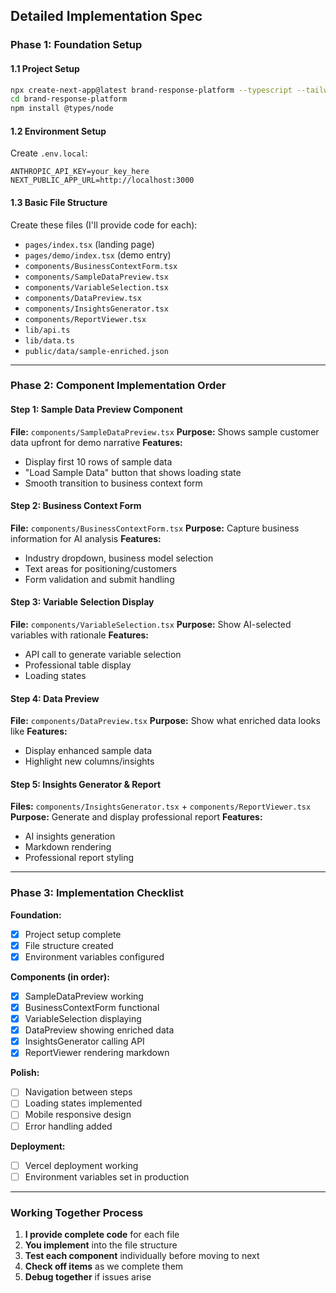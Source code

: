 ## **Detailed Implementation Spec**

### **Phase 1: Foundation Setup**

#### **1.1 Project Setup**

```bash
npx create-next-app@latest brand-response-platform --typescript --tailwind --eslint
cd brand-response-platform
npm install @types/node
```

#### **1.2 Environment Setup**

Create `.env.local`:

```
ANTHROPIC_API_KEY=your_key_here
NEXT_PUBLIC_APP_URL=http://localhost:3000
```

#### **1.3 Basic File Structure**

Create these files (I'll provide code for each):

- `pages/index.tsx` (landing page)
- `pages/demo/index.tsx` (demo entry)
- `components/BusinessContextForm.tsx`
- `components/SampleDataPreview.tsx`
- `components/VariableSelection.tsx`
- `components/DataPreview.tsx`
- `components/InsightsGenerator.tsx`
- `components/ReportViewer.tsx`
- `lib/api.ts`
- `lib/data.ts`
- `public/data/sample-enriched.json`

---

### **Phase 2: Component Implementation Order**

#### **Step 1: Sample Data Preview Component**

**File:** `components/SampleDataPreview.tsx` **Purpose:** Shows sample customer data upfront for demo narrative **Features:**

- Display first 10 rows of sample data
- "Load Sample Data" button that shows loading state
- Smooth transition to business context form

#### **Step 2: Business Context Form**

**File:** `components/BusinessContextForm.tsx` **Purpose:** Capture business information for AI analysis **Features:**

- Industry dropdown, business model selection
- Text areas for positioning/customers
- Form validation and submit handling

#### **Step 3: Variable Selection Display**

**File:** `components/VariableSelection.tsx` **Purpose:** Show AI-selected variables with rationale **Features:**

- API call to generate variable selection
- Professional table display
- Loading states

#### **Step 4: Data Preview**

**File:** `components/DataPreview.tsx` **Purpose:** Show what enriched data looks like **Features:**

- Display enhanced sample data
- Highlight new columns/insights

#### **Step 5: Insights Generator & Report**

**Files:** `components/InsightsGenerator.tsx` + `components/ReportViewer.tsx` **Purpose:** Generate and display professional report **Features:**

- AI insights generation
- Markdown rendering
- Professional report styling

---

### **Phase 3: Implementation Checklist**

**Foundation:**

- [x] Project setup complete
- [x] File structure created
- [x] Environment variables configured

**Components (in order):**

- [x] SampleDataPreview working
- [x] BusinessContextForm functional
- [X] VariableSelection displaying
- [X] DataPreview showing enriched data
- [X] InsightsGenerator calling API
- [X] ReportViewer rendering markdown

**Polish:**

- [ ] Navigation between steps
- [ ] Loading states implemented
- [ ] Mobile responsive design
- [ ] Error handling added

**Deployment:**

- [ ] Vercel deployment working
- [ ] Environment variables set in production

---

### **Working Together Process**

1. **I provide complete code** for each file
2. **You implement** into the file structure
3. **Test each component** individually before moving to next
4. **Check off items** as we complete them
5. **Debug together** if issues arise